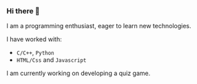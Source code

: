 ### Hi there 👋

I am a programming enthusiast, eager to learn new technologies.  <br/>

I have worked with: <br/>
 - `C/C++`, `Python` <br/>
 - `HTML/Css` and `Javascript` <br/>

I am currently working on developing a quiz game.
